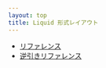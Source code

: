 ```yaml
---
layout: top
title: Liquid 形式レイアウト
---
```


- [リファレンス](reference.html)
- [逆引きリファレンス](reverse_reference.html)
